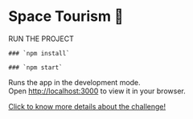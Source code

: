# Space Tourism 🚀

RUN THE PROJECT

```
### `npm install`

### `npm start`
```
Runs the app in the development mode.\
Open [http://localhost:3000](http://localhost:3000) to view it in your browser.

[Click to know more details about the challenge!](https://www.frontendmentor.io/challenges/space-tourism-multipage-website-gRWj1URZ3)
